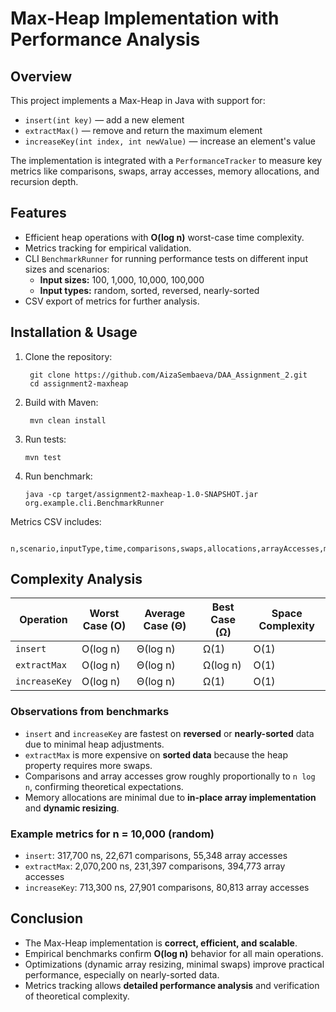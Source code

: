 # Max-Heap Implementation with Performance Analysis

## Overview
This project implements a Max-Heap in Java with support for:

- `insert(int key)` — add a new element
- `extractMax()` — remove and return the maximum element
- `increaseKey(int index, int newValue)` — increase an element's value

The implementation is integrated with a `PerformanceTracker` to measure key metrics like comparisons, swaps, array accesses, memory allocations, and recursion depth.

## Features
- Efficient heap operations with **O(log n)** worst-case time complexity.
- Metrics tracking for empirical validation.
- CLI `BenchmarkRunner` for running performance tests on different input sizes and scenarios:
    - **Input sizes:** 100, 1,000, 10,000, 100,000
    - **Input types:** random, sorted, reversed, nearly-sorted
- CSV export of metrics for further analysis.

## Installation & Usage
1. Clone the repository:

        git clone https://github.com/AizaSembaeva/DAA_Assignment_2.git
        cd assignment2-maxheap

2. Build with Maven:

        mvn clean install

3. Run tests:

       mvn test

4. Run benchmark:

       java -cp target/assignment2-maxheap-1.0-SNAPSHOT.jar org.example.cli.BenchmarkRunner

Metrics CSV includes:

       n,scenario,inputType,time,comparisons,swaps,allocations,arrayAccesses,maxDepth.

## Complexity Analysis

| Operation       | Worst Case (O) | Average Case (Θ) | Best Case (Ω) | Space Complexity |
|-----------------|----------------|-----------------|---------------|-----------------|
| `insert`        | O(log n)       | Θ(log n)        | Ω(1)          | O(1)            |
| `extractMax`    | O(log n)       | Θ(log n)        | Ω(log n)      | O(1)            |
| `increaseKey`   | O(log n)       | Θ(log n)        | Ω(1)          | O(1)            |

### Observations from benchmarks
- `insert` and `increaseKey` are fastest on **reversed** or **nearly-sorted** data due to minimal heap adjustments.
- `extractMax` is more expensive on **sorted data** because the heap property requires more swaps.
- Comparisons and array accesses grow roughly proportionally to `n log n`, confirming theoretical expectations.
- Memory allocations are minimal due to **in-place array implementation** and **dynamic resizing**.

### Example metrics for n = 10,000 (random)
- `insert`: 317,700 ns, 22,671 comparisons, 55,348 array accesses
- `extractMax`: 2,070,200 ns, 231,397 comparisons, 394,773 array accesses
- `increaseKey`: 713,300 ns, 27,901 comparisons, 80,813 array accesses

## Conclusion
- The Max-Heap implementation is **correct, efficient, and scalable**.
- Empirical benchmarks confirm **O(log n)** behavior for all main operations.
- Optimizations (dynamic array resizing, minimal swaps) improve practical performance, especially on nearly-sorted data.
- Metrics tracking allows **detailed performance analysis** and verification of theoretical complexity.